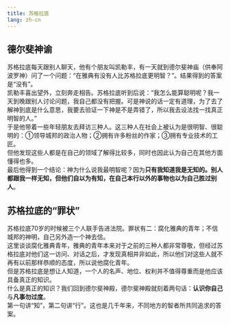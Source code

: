 ```yaml
---
title: 苏格拉底
lang: zh-cn
---
```


## 德尔斐神谕

苏格拉底每天跟别人聊天，他有个朋友叫凯勒丰，有一天就到德尔斐神庙（供奉阿波罗神）问了一个问题：“在雅典有没有人比苏格拉底更明智？”。结果得到的答案是“没有”。  
凯勒丰喜出望外，立刻奔走相告。苏格拉底听到后说：“我怎么能算聪明呢？我一天到晚跟别人讨论问题，我自己都没有把握。可是神说的话一定有道理，为了去了解神到底是什么意思，我要去验证一下神是不是弄错了，所以我去设法找一找真正明智的人。”  
于是他带着一些年轻朋友去拜访三种人。这三种人在社会上被认为是很明智、很聪明的：①领导城邦的政治人物；②拥有许多粉丝的作家；③拥有专业技术的工匠。  
但他发现这些人都是在自己的领域了解得比较多，同时也因此认为自己在其他方面懂得也多。  
最后他得到一个结论：神为什么说我最明智呢？因为**只有我知道我是无知的。别人都跟我一样无知，但他们自以为有知，在自己本行以外的事物也以为自己胜过别人**。

## 苏格拉底的“罪状”

苏格拉底70岁的时候被三个人联手告进法院。罪状有二：腐化雅典的青年；不信城邦的神明，自己另外造一个神去信。  
这里谈谈腐化雅典青年，雅典的青年本来对于之前的三种人都非常尊敬，但经过苏格拉底对他们这一访问、对话之后，才发现真相并非如此，所以他们对这些人就不再有以前那样恭顺的态度，所以说他腐化青年。  
但是苏格拉底是想让人知道，一个人的名声、地位、权利并不值得尊重而是他应该具备真正的知识。  
什么是真正的知识？我们回到德尔斐神殿，德尔斐神殿就刻着两句话：**认识你自己**与**凡事勿过度**。  
第一句讲“知”，第二句讲“行”。这也是几千年来，不同地方的智者所共同追求的答案。
